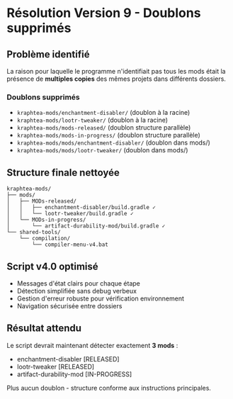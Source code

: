 # Résolution Version 9 - Doublons supprimés

## Problème identifié
La raison pour laquelle le programme n'identifiait pas tous les mods était la présence de **multiples copies** des mêmes projets dans différents dossiers.

### Doublons supprimés
- `kraphtea-mods/enchantment-disabler/` (doublon à la racine)
- `kraphtea-mods/lootr-tweaker/` (doublon à la racine)
- `kraphtea-mods/mods-released/` (doublon structure parallèle)
- `kraphtea-mods/mods-in-progress/` (doublon structure parallèle)
- `kraphtea-mods/mods/enchantment-disabler/` (doublon dans mods/)
- `kraphtea-mods/mods/lootr-tweaker/` (doublon dans mods/)

## Structure finale nettoyée
```
kraphtea-mods/
├── mods/
│   ├── MODs-released/
│   │   ├── enchantment-disabler/build.gradle ✓
│   │   └── lootr-tweaker/build.gradle ✓
│   └── MODs-in-progress/
│       └── artifact-durability-mod/build.gradle ✓
└── shared-tools/
    └── compilation/
        └── compiler-menu-v4.bat
```

## Script v4.0 optimisé
- Messages d'état clairs pour chaque étape
- Détection simplifiée sans debug verbeux
- Gestion d'erreur robuste pour vérification environnement
- Navigation sécurisée entre dossiers

## Résultat attendu
Le script devrait maintenant détecter exactement **3 mods** :
- enchantment-disabler [RELEASED]
- lootr-tweaker [RELEASED]
- artifact-durability-mod [IN-PROGRESS]

Plus aucun doublon - structure conforme aux instructions principales.
